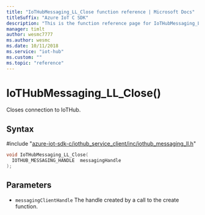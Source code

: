 ```yaml
---                             
title: "IoTHubMessaging_LL_Close function reference | Microsoft Docs" 
titleSuffix: "Azure IoT C SDK"            
description: "This is the function reference page for IoTHubMessaging_LL_Close() in the Azure IoT C SDK. This SDK is used with Azure IoT Hub and Azure IoT Hub Device Provisioning Service"            
manager: timlt                 
author: wesmc7777              
ms.author: wesmc               
ms.date: 10/11/2018                    
ms.service: "iot-hub"             
ms.custom: ""                
ms.topic: "reference"        
---                            
```


# IoTHubMessaging_LL_Close()

Closes connection to IoTHub.

## Syntax

\#include "[azure-iot-sdk-c/iothub_service_client/inc/iothub_messaging_ll.h](../iothub-messaging-ll-h.md)"  
```C
void IoTHubMessaging_LL_Close(
  IOTHUB_MESSAGING_HANDLE  messagingHandle
);
```

## Parameters
* `messagingClientHandle` The handle created by a call to the create function.

